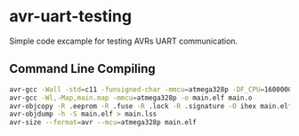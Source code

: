 # avr-uart-testing

Simple code excample for testing AVRs UART communication.

## Command Line Compiling

```bash
avr-gcc -Wall -std=c11 -funsigned-char -mmcu=atmega328p -DF_CPU=1600000UL -O1 -c -o main.o main.c
avr-gcc -Wl,-Map,main.map -mmcu=atmega328p -o main.elf main.o
avr-objcopy -R .eeprom -R .fuse -R .lock -R .signature -O ihex main.elf main.hex
avr-objdump -h -S main.elf > main.lss
avr-size --format=avr --mcu=atmega328p main.elf
```
